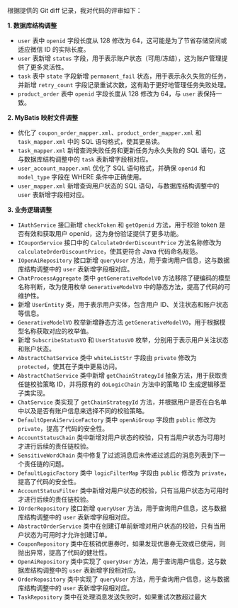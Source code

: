 根据提供的 Git diff 记录，我对代码的评审如下：

**1. 数据库结构调整**

*   `user` 表中 `openid` 字段长度从 128 修改为 64，这可能是为了节省存储空间或适应微信 ID 的实际长度。
*   `user` 表新增 `status` 字段，用于表示账户状态（可用/冻结），这为账户管理提供了更多灵活性。
*   `task` 表中 `state` 字段新增 `permanent_fail` 状态，用于表示永久失败的任务，并新增 `retry_count` 字段记录重试次数，这有助于更好地管理任务失败处理。
*   `product_order` 表中 `openid` 字段长度从 128 修改为 64，与 `user` 表保持一致。

**2. MyBatis 映射文件调整**

*   优化了 `coupon_order_mapper.xml`、`product_order_mapper.xml` 和 `task_mapper.xml` 中的 SQL 语句格式，使其更易读。
*   `task_mapper.xml` 新增查询失败任务和更新任务为永久失败的 SQL 语句，这与数据库结构调整中的 `task` 表新增字段相对应。
*   `user_account_mapper.xml` 优化了 SQL 语句格式，并确保 `openid` 和 `model_type` 字段在 WHERE 条件中正确使用。
*   `user_mapper.xml` 新增查询用户状态的 SQL 语句，与数据库结构调整中的 `user` 表新增字段相对应。

**3. 业务逻辑调整**

*   `IAuthService` 接口新增 `checkToken` 和 `getOpenid` 方法，用于校验 token 是否有效和获取用户 openid，这为身份验证提供了更多功能。
*   `ICouponService` 接口中的 `CalculateOrderDiscountPrice` 方法名称修改为 `calculateOrderDiscountPrice`，使其更符合 Java 代码命名规范。
*   `IOpenAiRepository` 接口新增 `queryUser` 方法，用于查询用户信息，这与数据库结构调整中的 `user` 表新增字段相对应。
*   `ChatProcessAggregate` 类中 `getGenerativeModelVO` 方法移除了硬编码的模型名称判断，改为使用枚举 `GenerativeModelVO` 中的静态方法，提高了代码的可维护性。
*   新增 `UserEntity` 类，用于表示用户实体，包含用户 ID、关注状态和账户状态等信息。
*   `GenerativeModelVO` 枚举新增静态方法 `getGenerativeModelVO`，用于根据模型名称获取对应的枚举值。
*   新增 `SubscribeStatusVO` 和 `UserStatusVO` 枚举，分别用于表示用户关注状态和账户状态。
*   `AbstractChatService` 类中 `whiteListStr` 字段由 `private` 修改为 `protected`，使其在子类中更易访问。
*   `AbstractChatService` 类中新增 `getChainStrategyId` 抽象方法，用于获取责任链校验策略 ID，并将原有的 `doLogicChain` 方法中的策略 ID 生成逻辑移至子类实现。
*   `ChatService` 类实现了 `getChainStrategyId` 方法，并根据用户是否在白名单中以及是否有账户信息来选择不同的校验策略。
*   `DefaultOpenAiServiceFactory` 类中 `openAiGroup` 字段由 `public` 修改为 `private`，提高了代码的安全性。
*   `AccountStatusChain` 类中新增对用户状态的校验，只有当用户状态为可用时才进行后续的责任链校验。
*   `SensitiveWordChain` 类中修复了过滤消息后未传递过滤后的消息列表到下一个责任链的问题。
*   `DefaultLogicFactory` 类中 `logicFilterMap` 字段由 `public` 修改为 `private`，提高了代码的安全性。
*   `AccountStatusFilter` 类中新增对用户状态的校验，只有当用户状态为可用时才进行后续的责任链校验。
*   `IOrderRepository` 接口新增 `queryUser` 方法，用于查询用户信息，这与数据库结构调整中的 `user` 表新增字段相对应。
*   `AbstractOrderService` 类中在创建订单前新增对用户状态的校验，只有当用户状态为可用时才允许创建订单。
*   `CouponRepository` 类中在核销优惠券时，如果发现优惠券无效或已使用，则抛出异常，提高了代码的健壮性。
*   `OpenAiRepository` 类中实现了 `queryUser` 方法，用于查询用户信息，这与数据库结构调整中的 `user` 表新增字段相对应。
*   `OrderRepository` 类中实现了 `queryUser` 方法，用于查询用户信息，这与数据库结构调整中的 `user` 表新增字段相对应。
*   `TaskRepository` 类中在处理消息发送失败时，如果重试次数超过最大